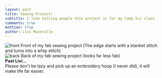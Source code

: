 ```yaml
---
layout: post
title: Sewing Project!
subtitle: I love telling people this project is for my Comp Sci class
comments: true
mathjax: true
author: Livi Mazerolle
---
```

![front](https://lpm3-ccbp.github.io/assets/img/IMG_2768.jpg)
Front of my fab sewing project (The edge starts with a blanket stitch and turns into a whip stitch)\
![back](https://lpm3-ccbp.github.io/assets/img/back.jpg)
Back of my fab sewing project (looks far less fab)\
**Past Livi...**\
Please don't be lazy and pick up an embroidery hoop (I never did), it will make life far easier.

